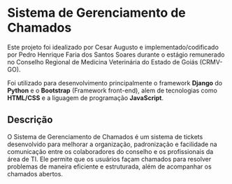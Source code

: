 # Sistema de Gerenciamento de Chamados
Este projeto foi idealizado por Cesar Augusto e implementado/codificado por Pedro Henrique Faria dos Santos Soares durante o estágio remunerado no Conselho Regional de Medicina Veterinária do Estado de Goiás (CRMV-GO).

Foi utilizado para desenvolvimento principalmente o framework **Django** do **Python** e o **Bootstrap** (Framework front-end), alem de tecnologias como **HTML/CSS** e a liguagem de programação **JavaScript**.

## Descrição
O Sistema de Gerenciamento de Chamados é um sistema de tickets desenvolvido para melhorar a organização, padronização e facilidade na comunicação entre os colaboradores do conselho e os profissionais da área de TI. Ele permite que os usuários façam chamados para resolver problemas de maneira eficiente e estruturada, além de acompanhar os chamados abertos.
